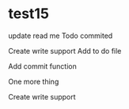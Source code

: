 # test15

update read me
Todo commited

Create write support
Add to do file

Add commit function

One more thing

Create write support